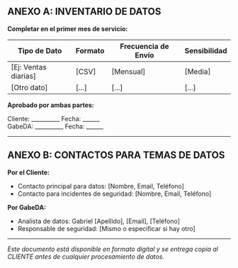 ## ANEXO A: INVENTARIO DE DATOS

**Completar en el primer mes de servicio:**

| Tipo de Dato         | Formato | Frecuencia de Envío | Sensibilidad |
| -------------------- | ------- | ------------------- | ------------ |
| [Ej: Ventas diarias] | [CSV]   | [Mensual]           | [Media]      |
| [Otro dato]          | [...]   | [...]               | [...]        |

**Aprobado por ambas partes:**

Cliente: __________ Fecha: ______  
GabeDA: __________ Fecha: ______

---

## ANEXO B: CONTACTOS PARA TEMAS DE DATOS

**Por el Cliente:**
- Contacto principal para datos: [Nombre, Email, Teléfono]
- Contacto para incidentes de seguridad: [Nombre, Email, Teléfono]

**Por GabeDA:**
- Analista de datos: Gabriel [Apellido], [Email], [Teléfono]
- Responsable de seguridad: [Mismo o especificar si hay otro]

---

*Este documento está disponible en formato digital y se entrega copia al CLIENTE antes de cualquier procesamiento de datos.*
